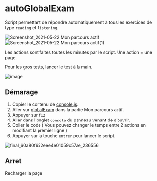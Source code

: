 
# autoGlobalExam

Script permettant de répondre automatiquement à tous les exercices de type `reading` et `listening`.

![Screenshot_2021-05-22 Mon parcours actif](https://user-images.githubusercontent.com/58041359/119222756-3773f700-baf6-11eb-9b81-1d75b954782e.png)
![Screenshot_2021-05-22 Mon parcours actif(1)](https://user-images.githubusercontent.com/58041359/119222759-393dba80-baf6-11eb-9a59-8681828e2884.png)


Les actions sont faites toutes les minutes par le script. Une action = une page.

Pour les gros tests, lancer le test à la main.

![image](https://user-images.githubusercontent.com/58041359/118788458-1ad88480-b894-11eb-815a-964caa6daaca.png)

## Démarage

1) Copier le contenu de  [console.js](https://raw.githubusercontent.com/Radhamante/autoGlobalExam/main/console.js).
2) Aller sur [globalExam](https://exam.global-exam.com/user-plannings) dans la partie Mon parcours actif.
3) Appuyer sur `f12`
4) Aller dans l'onglet `console` du panneau venant de s'ouvrir.
5) Coller le code ( Vous pouvez changer le temps entre 2 actions en modifiant la premier ligne )
7) Appuyer sur la touche `entrer` pour lancer le script.

![final_60a80f652eee4e01059c57ae_236556](https://user-images.githubusercontent.com/58041359/119191805-6bf89c00-ba7f-11eb-94f9-9e9cbdfa03fe.gif)

## Arret

Recharger la page

